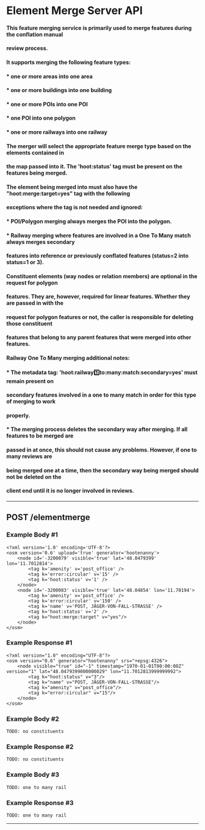 # Element Merge Server API

#### This feature merging service is primarily used to merge features during the conflation manual 
#### review process.
####
#### It supports merging the following feature types:
#### * one or more areas into one area
#### * one or more buildings into one building
#### * one or more POIs into one POI
#### * one POI into one polygon
#### * one or more railways into one railway
####
#### The merger will select the appropriate feature merge type based on the elements contained in 
#### the map passed into it. The 'hoot:status' tag must be present on the features being merged.
#### The element being merged into must also have the "hoot:merge:target=yes" tag with the following 
#### exceptions where the tag is not needed and ignored: 
#### * POI/Polygon merging always merges the POI into the polygon. 
#### * Railway merging where features are involved in a One To Many match always merges secondary 
####   features into reference or previously conflated features (status=2 into status=1 or 3).
####
#### Constituent elements (way nodes or relation members) are optional in the request for polygon 
#### features. They are, however, required for linear features. Whether they are passed in with the 
#### request for polygon features or not, the caller is responsible for deleting those constituent 
#### features that belong to any parent features that were merged into other features.
####
#### Railway One To Many merging additional notes:
#### * The metadata tag: 'hoot:railway:one:to:many:match:secondary=yes' must remain present on 
####   secondary features involved in a one to many match in order for this type of merging to work 
####   properly.
#### * The merging process deletes the secondary way after merging. If all features to be merged are 
####   passed in at once, this should not cause any problems. However, if one to many reviews are 
####   being merged one at a time, then the secondary way being merged should not be deleted on the 
####   client end until it is no longer involved in reviews.
___
## POST /elementmerge

### Example Body #1

```
<?xml version='1.0' encoding='UTF-8'?>
<osm version='0.6' upload='true' generator='hootenanny'>
    <node id='-3200079' visible='true' lat='48.0479399' lon='11.7012814'>
        <tag k='amenity' v='post_office' />
        <tag k='error:circular' v='15' />
        <tag k='hoot:status' v='1' />
    </node>
    <node id='-3200083' visible='true' lat='48.04854' lon='11.70194'>
        <tag k='amenity' v='post_office' />
        <tag k='error:circular' v='150' />
        <tag k='name' v='POST, JÄGER-VON-FALL-STRASSE' />
        <tag k='hoot:status' v='2' />
        <tag k="hoot:merge:target" v="yes"/>
    </node>
</osm>
```

### Example Response #1
```
<?xml version="1.0" encoding="UTF-8"?>
<osm version="0.6" generator="hootenanny" srs="+epsg:4326">
    <node visible="true" id="-1" timestamp="1970-01-01T00:00:00Z" version="1" lat="48.0479399000000029" lon="11.7012813999999992">
        <tag k="hoot:status" v="3"/>
        <tag k="name" v="POST, JÄGER-VON-FALL-STRASSE"/>
        <tag k="amenity" v="post_office"/>
        <tag k="error:circular" v="15"/>
    </node>
</osm>
```

### Example Body #2

```
TODO: no constituents
```

### Example Response #2
```
TODO: no constituents
```

### Example Body #3

```
TODO: one to many rail
```

### Example Response #3
```
TODO: one to many rail
```
___
